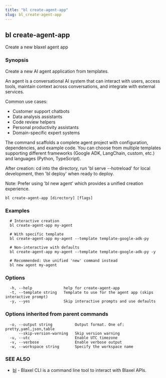 ```yaml
---
title: "bl create-agent-app"
slug: bl_create-agent-app
---
```

## bl create-agent-app

Create a new blaxel agent app

### Synopsis

Create a new AI agent application from templates.

An agent is a conversational AI system that can interact with users, access tools,
maintain context across conversations, and integrate with external services.

Common use cases:
- Customer support chatbots
- Data analysis assistants
- Code review helpers
- Personal productivity assistants
- Domain-specific expert systems

The command scaffolds a complete agent project with configuration, dependencies,
and example code. You can choose from multiple templates supporting different
frameworks (Google ADK, LangChain, custom, etc.) and languages (Python, TypeScript).

After creation: cd into the directory, run 'bl serve --hotreload' for local
development, then 'bl deploy' when ready to deploy.

Note: Prefer using 'bl new agent' which provides a unified creation experience.

```
bl create-agent-app [directory] [flags]
```

### Examples

```
  # Interactive creation
  bl create-agent-app my-agent

  # With specific template
  bl create-agent-app my-agent --template template-google-adk-py

  # Non-interactive with defaults
  bl create-agent-app my-agent --template template-google-adk-py -y

  # Recommended: Use unified 'new' command instead
  bl new agent my-agent
```

### Options

```
  -h, --help              help for create-agent-app
  -t, --template string   Template to use for the agent app (skips interactive prompt)
  -y, --yes               Skip interactive prompts and use defaults
```

### Options inherited from parent commands

```
  -o, --output string          Output format. One of: pretty,yaml,json,table
      --skip-version-warning   Skip version warning
  -u, --utc                    Enable UTC timezone
  -v, --verbose                Enable verbose output
  -w, --workspace string       Specify the workspace name
```

### SEE ALSO

* [bl](bl.md)	 - Blaxel CLI is a command line tool to interact with Blaxel APIs.

